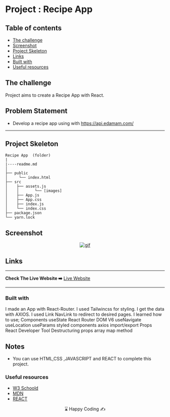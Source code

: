 
# Project : Recipe App

## Table of contents

  - [The challenge](#the-challenge)
  - [Screenshot](#screenshot)
  - [Project Skeleton ](#project-skeleton)
  - [Links](#links)
  - [Built with](#built-with)
  - [Useful resources](#useful-resources)



## The challenge
Project aims to create a Recipe App with React.

## Problem Statement

- Develop a recipe app using with https://api.edamam.com/
<hr>



## Project Skeleton 

```
Recipe App  (folder)
|
|----readme.md         
│ 
├── public
│     └── index.html
├── src
│    ├── assets.js
│    │       └── [images]
│    ├── App.js
│    ├── App.css
│    ├── index.js
│    └── index.css
├── package.json
└── yarn.lock
```


## Screenshot
<p align="center">
<a href="https://react-random-user-us.netlify.app/"><img src="user.gif" alt="gif"></a>
</p>



## Links
<hr>
<b>Check The Live Website ➡️</b> <a href="https://react-random-user-us.netlify.app/">Live Website</a>
<hr>

### Built with
I made an App with React-Router.
I used Tailwincss for styling.
I get the data with AXIOS.
I used Link NavLink to redirect to desired pages.
I learned how to use;
Components
useState
React Router DOM V6
useNavigate
useLocation
useParams
styled components
axios
import/export
Props
React Developer Tool
Destructuring props
array map method






## Notes

- You can use HTML,CSS ,JAVASCRIPT and REACT to complete this project.

### Useful resources

- [W3 Schoold](https://www.w3schools.com/) 
- [MDN](https://developer.mozilla.org/en-US/) 
- [REACT](https://reactjs.org/) 










<center> &#8987; Happy Coding  &#9997; </center>
